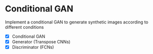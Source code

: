# Conditional GAN

Implement a conditional GAN to generate synthetic images according to different conditions
- [x] Conditional GAN
- [x] Generator (Transpose CNNs)
- [x] Discriminator (FCNs)
